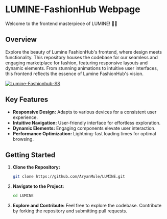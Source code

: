 # LUMINE-FashionHub Webpage

Welcome to the frontend masterpiece of LUMINE! 🚀🌐

## Overview

Explore the beauty of Lumine FashionHub's frontend, where design meets functionality. This repository houses the codebase for our seamless and engaging marketplace for fashion, featuring responsive layouts and dynamic elements. From stunning animations to intuitive user interfaces, this frontend reflects the essence of Lumine FashionHub's vision. 

<a href="https://aryanmule.github.io/LUMINE/"><img src="https://i.ibb.co/VQ310cF/Lumine-Fashionhub-SS.png" alt="Lumine-Fashionhub-SS" border="0"></a>

## Key Features
- **Responsive Design:** Adapts to various devices for a consistent user experience.
- **Intuitive Navigation:** User-friendly interface for effortless exploration.
- **Dynamic Elements:** Engaging components elevate user interaction.
- **Performance Optimization:** Lightning-fast loading times for optimal browsing.

## Getting Started

1. **Clone the Repository:**
   ```bash
   git clone https://github.com/AryanMule/LUMINE.git
2. **Navigate to the Project:**
    ```bash
    cd LUMINE
3. **Explore and Contribute:**
Feel free to explore the codebase.
Contribute by forking the repository and submitting pull requests.
